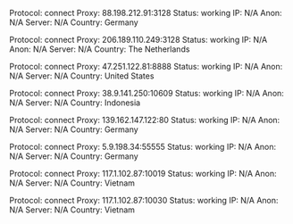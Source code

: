 Protocol: connect
Proxy: 88.198.212.91:3128
Status: working
IP: N/A
Anon: N/A
Server: N/A
Country: Germany

Protocol: connect
Proxy: 206.189.110.249:3128
Status: working
IP: N/A
Anon: N/A
Server: N/A
Country: The Netherlands

Protocol: connect
Proxy: 47.251.122.81:8888
Status: working
IP: N/A
Anon: N/A
Server: N/A
Country: United States

Protocol: connect
Proxy: 38.9.141.250:10609
Status: working
IP: N/A
Anon: N/A
Server: N/A
Country: Indonesia

Protocol: connect
Proxy: 139.162.147.122:80
Status: working
IP: N/A
Anon: N/A
Server: N/A
Country: Germany

Protocol: connect
Proxy: 5.9.198.34:55555
Status: working
IP: N/A
Anon: N/A
Server: N/A
Country: Germany

Protocol: connect
Proxy: 117.1.102.87:10019
Status: working
IP: N/A
Anon: N/A
Server: N/A
Country: Vietnam

Protocol: connect
Proxy: 117.1.102.87:10030
Status: working
IP: N/A
Anon: N/A
Server: N/A
Country: Vietnam

